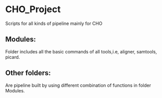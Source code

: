 CHO_Project
===========

Scripts for all kinds of pipeline mainly for CHO

Modules:
--------
Folder includes all the basic commands of all tools,i.e, aligner, samtools, picard.

Other folders:
--------------
Are pipeline built by using different combination of functions in folder Modules.
